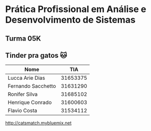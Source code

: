 # Prática Profissional em Análise e Desenvolvimento de Sistemas

## Turma 05K

## Tinder pra gatos :cat:

| Nome  | TIA |
| ------------- | ------------- |
| Lucca Arie Dias | 31653375  |
| Fernando Sacchetto  | 31631290  |
| Ronifer Silva  | 31685102  |
| Henrique Conrado  | 31600603  |
| Flavio Costa  | 31534112  |

http://catsmatch.mybluemix.net